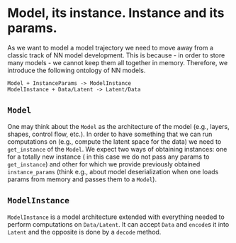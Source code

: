 # Model, its instance. Instance and its params.

As we want to model a model trajectory we need to move away from a classic track of NN model 
development. This is because - in order to store many models - we cannot keep them all together in memory. Therefore, we introduce the following ontology of NN models.

    Model + InstanceParams -> ModelInstance
    ModelInstance + Data/Latent -> Latent/Data 

## `Model`
One may think about the `Model` as the architecture of the model (e.g., layers, shapes,
control flow, etc.). In order to have something that we can run computations on (e.g., compute the latent space for the data)
we need to `get_instance` of the `Model`. We expect two ways of obtaining instances: one for a totally new instance (
in this case we do not pass any params to `get_instance`) and other for which we provide previously obtained `instance_params`
(think e.g., about model deserialization when one loads params from memory and passes them to a `Model`).

## `ModelInstance`

`ModelInstance` is a model architecture extended with everything needed to perform computations on `Data/Latent`. It can
accept `Data` and `encode`s it into `Latent` and the opposite is done by a `decode` method.


